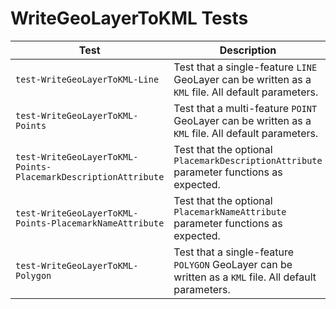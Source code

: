 # WriteGeoLayerToKML Tests

|Test|Description|
|----|-----|
|`test-WriteGeoLayerToKML-Line`|Test that a single-feature `LINE` GeoLayer can be written as a `KML` file. All default parameters.|
|`test-WriteGeoLayerToKML-Points`|Test that a multi-feature `POINT` GeoLayer can be written as a `KML` file. All default parameters.|
|`test-WriteGeoLayerToKML-Points-PlacemarkDescriptionAttribute`|Test that the optional `PlacemarkDescriptionAttribute` parameter functions as expected.|
|`test-WriteGeoLayerToKML-Points-PlacemarkNameAttribute`|Test that the optional `PlacemarkNameAttribute` parameter functions as expected.|
|`test-WriteGeoLayerToKML-Polygon`|Test that a single-feature `POLYGON` GeoLayer can be written as a `KML` file. All default parameters.|
